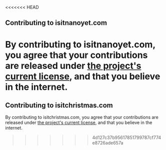 <<<<<<< HEAD
## Contributing to isitnanoyet.com

By contributing to isitnanoyet.com, you agree that your contributions are released under [the project's current license](LICENSE), and that you believe in the internet.
=======
## Contributing to isitchristmas.com

By contributing to isitchristmas.com, you agree that your contributions are released under [the project's current license](LICENSE), and that you believe in the internet.
>>>>>>> 4d127c37b95617851799787cf774e8726ade657a
